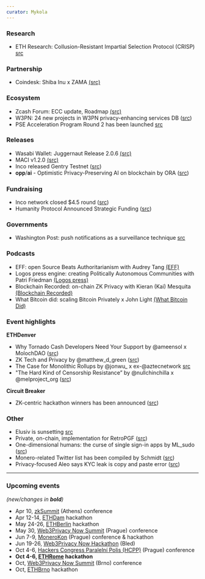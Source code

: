 ```yaml
---
curator: Mykola
---
```


### Research
- ETH Research: Collusion-Resistant Impartial Selection Protocol (CRISP) [src](https://ethresear.ch/t/collusion-resistant-impartial-selection-protocol-crisp/18804)

### Partnership
- Coindesk: Shiba Inu x ZAMA [(src)](https://www.coindesk.com/markets/2024/02/29/shiba-inu-adopts-tech-to-bring-more-privacy-for-shib-token-holders/)

### Ecosystem
- Zcash Forum: ECC update, Roadmap [(src)](https://forum.zcashcommunity.com/t/ecc-update-for-march-1-roadmap-edition/46963)
- W3PN: 24 new projects in W3PN privacy-enhancing services DB ([src](https://twitter.com/web3privacy/status/1762986263190143372))
- PSE Acceleration Program Round 2 has been launched [src](https://twitter.com/PrivacyScaling/status/1763369233533284685)

### Releases
- Wasabi Wallet: Juggernaut Release 2.0.6 [(src)](https://twitter.com/wasabiwallet/status/1763211972764414092)
- MACI v1.2.0 [(src)](https://maci.pse.dev/blog/maci-v1-2-0-release/)
- Inco released Gentry Testnet ([src](https://www.inco.org/blogs/introducing-the-inco-gentry-testnet/))
- 𝐨𝐩𝐩/𝐚𝐢 - Optimistic Privacy-Preserving AI on blockchain by ORA ([src](https://twitter.com/OraProtocol/status/1763051629127897254))

### Fundraising
- Inco network closed $4.5 round ([src](https://twitter.com/inconetwork/status/1760305729901093341))
- Humanity Protocol Announced Strategic Funding ([src](https://medium.com/@humanityprot/humanity-protocol-announces-strategic-funding-to-build-the-human-layer-for-web3-492f111c1be2))

### Governments
- Washington Post: push notifications as a surveillance technique [src](https://www.washingtonpost.com/technology/2024/02/29/push-notification-surveillance-fbi/)

### Podcasts
- EFF: open Source Beats Authoritarianism with Audrey Tang [(EFF)](https://www.eff.org/deeplinks/2024/02/podcast-episode-open-source-beats-authoritarianism)
- Logos press engine: creating Politically Autonomous Communities with Patri Friedman [(Logos press)](https://press.logos.co/podcasts/logos-state/patri-friedman-creating-politically-autonomous-communities)
- Blockchain Recorded: on-chain ZK Privacy with Kieran (Kai) Mesquita [(Blockchain Recorded)](https://blockchainrecorded.com/on-chain-zk-privacy-talk-with-kieran-kai-mesquita-contributor-to-railgun/)
- What Bitcoin did: scaling Bitcoin Privately x John Light [(What Bitcoin Did)](https://www.whatbitcoindid.com/podcast/scaling-bitcoin-privately)

### Event highlights
**ETHDenver**
- Why Tornado Cash Developers Need Your Support by @ameensol x MolochDAO ([src](https://www.youtube.com/watch?v=-yhm-hBoPvg))
- ZK Tech and Privacy by @matthew_d_green ([src](http://youtube.com/watch?v=jNOD1DnYMlQ))
- The Case for Monolithic Rollups by @jonwu_ x ex-@aztecnetwork [src](http://youtube.com/watch?v=aqhddRq8jDY)
- "The Hard Kind of Censorship Resistance” by @nullchinchilla x @melproject_org ([src](https://youtube.com/watch?v=couO1JCWQs4))

**Circuit Breaker**
- ZK-centric hackathon winners has been announced ([src](https://twitter.com/forweb3media/status/1762113089129099325))

### Other
- Elusiv is sunsetting [src](https://medium.com/@elusivprivacy/sunsetting-elusiv-transitioning-towards-the-future-of-privacy-and-confidentiality-0b078e9bcfac)
- Private, on-chain, implementation for RetroPGF ([src](https://gov.optimism.io/t/building-a-private-on-chain-implementation-for-retropgf/7733))
- One-dimensional humans: the curse of single sign-in apps by ML_sudo ([src](https://irregularmail.substack.com/p/one-dimensional-humans-the-curse))
- Monero-related Twitter list has been compiled by Schmidt ([src](https://twitter.com/ASchmidt1024/status/1763970025306702014))
- Privacy-focused Aleo says KYC leak is copy and paste error ([src](https://cointelegraph.com/news/aleo-says-kyc-leak-copy-paste-error))

---

### Upcoming events
*(new/changes in **bold**)*

* Apr 10, [zkSummit](https://www.zksummit.com/) (Athens) conference
* Apr 12-14, [ETHDam](https://www.ethdam.com/) hackathon
* May 24-26, [ETHBerlin](https://ethberlin.org/) hackathon
* May 30, [Web3Privacy Now Summit](https://web3privacy.info/events/) (Prague) conference
* Jun 7-9, [MoneroKon](https://monerokon.org/) (Prague) conference & hackathon
* Jun 19-26, [Web3Privacy Now Hackathon](https://web3privacy.info/events/) (Bled)
* Oct 4-6, [Hackers Congress Paralelní Polis (HCPP)](https://hcpp.cz/) (Prague) conference
* **Oct 4-6, [ETHRome](https://ethrome.org/) hackathon**
* Oct, [Web3Privacy Now Summit](https://web3privacy.info/events/) (Brno) conference
* Oct, [ETHBrno](https://ethbrno.cz/) hackathon
